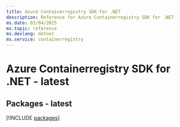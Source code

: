 ```yaml
---
title: Azure Containerregistry SDK for .NET
description: Reference for Azure Containerregistry SDK for .NET
ms.date: 03/04/2025
ms.topic: reference
ms.devlang: dotnet
ms.service: containerregistry
---
```

# Azure Containerregistry SDK for .NET - latest
## Packages - latest
[!INCLUDE [packages](containerregistry-index.md)]